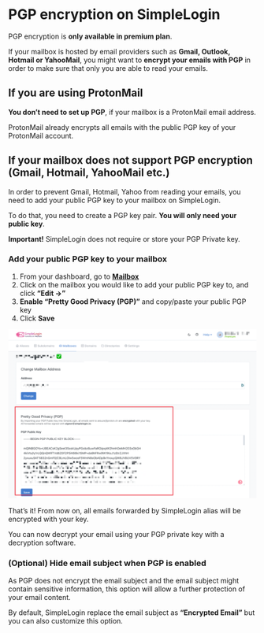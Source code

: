# PGP encryption on SimpleLogin

PGP encryption is **only available in premium plan**.

If your mailbox is hosted by email providers such as **Gmail, Outlook, Hotmail or YahooMail**, you might want to **encrypt your emails with PGP** in order to make sure that only you are able to read your emails.

## **If you are using ProtonMail**

**You don’t need to set up PGP**, if your mailbox is a ProtonMail email address.

ProtonMail already encrypts all emails with the public PGP key of your ProtonMail account.

## **If your mailbox does not support PGP encryption (Gmail, Hotmail, YahooMail etc.)**

In order to prevent Gmail, Hotmail, Yahoo from reading your emails, you need to add your public PGP key to your mailbox on SimpleLogin.

To do that, you need to create a PGP key pair. **You will only need your public key**.

**Important!** SimpleLogin does not require or store your PGP Private key.

### **Add your public PGP key to your mailbox**

1. From your dashboard, go to **[Mailbox](https://app.simplelogin.io/dashboard/mailbox)**
2. Click on the mailbox you would like to add your public PGP key to, and click **“Edit →”**
3. **Enable “Pretty Good Privacy (PGP)”** and copy/paste your public PGP key
4. Click **Save**


![](./add-public-pgp-key-to-mailbox.png)

That’s it! From now on, all emails forwarded by SimpleLogin alias will be encrypted with your key.

You can now decrypt your email using your PGP private key with a decryption software.

### **(Optional) Hide email subject when PGP is enabled**

As PGP does not encrypt the email subject and the email subject might contain sensitive information, this option will allow a further protection of your email content.

By default, SimpleLogin replace the email subject as **“Encrypted Email”** but you can also customize this option.